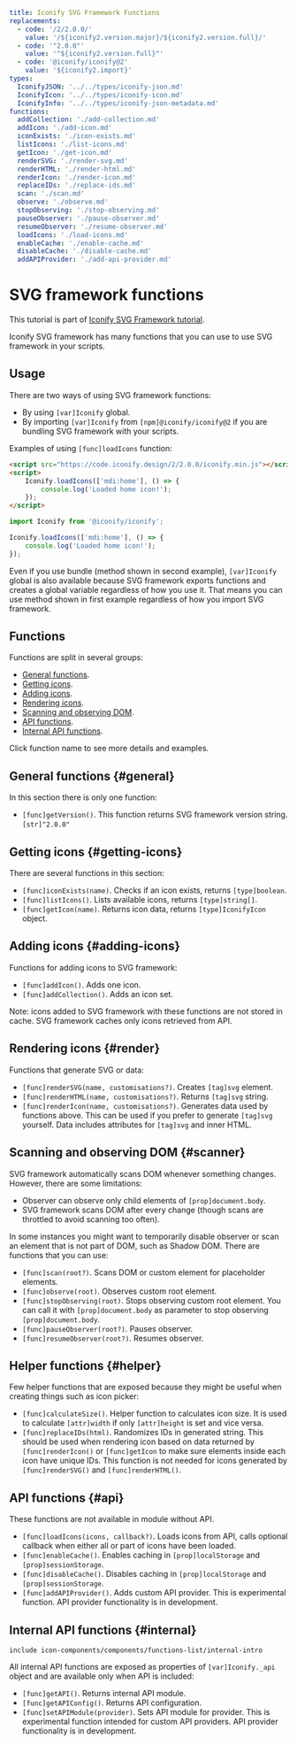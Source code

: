 ```yaml
title: Iconify SVG Framework Functions
replacements:
  - code: '/2/2.0.0/'
    value: '/${iconify2.version.major}/${iconify2.version.full}/'
  - code: '"2.0.0"'
    value: '"${iconify2.version.full}"'
  - code: '@iconify/iconify@2'
    value: '${iconify2.import}'
types:
  IconifyJSON: '../../types/iconify-json.md'
  IconifyIcon: '../../types/iconify-icon.md'
  IconifyInfo: '../../types/iconify-json-metadata.md'
functions:
  addCollection: './add-collection.md'
  addIcon: './add-icon.md'
  iconExists: './icon-exists.md'
  listIcons: './list-icons.md'
  getIcon: './get-icon.md'
  renderSVG: './render-svg.md'
  renderHTML: './render-html.md'
  renderIcon: './render-icon.md'
  replaceIDs: './replace-ids.md'
  scan: './scan.md'
  observe: './observe.md'
  stopObserving: './stop-observing.md'
  pauseObserver: './pause-observer.md'
  resumeObserver: './resume-observer.md'
  loadIcons: './load-icons.md'
  enableCache: './enable-cache.md'
  disableCache: './disable-cache.md'
  addAPIProvider: './add-api-provider.md'
```

# SVG framework functions

This tutorial is part of [Iconify SVG Framework tutorial](./index.md).

Iconify SVG framework has many functions that you can use to use SVG framework in your scripts.

## Usage

There are two ways of using SVG framework functions:

- By using `[var]Iconify` global.
- By importing `[var]Iconify` from `[npm]@iconify/iconify@2` if you are bundling SVG framework with your scripts.

Examples of using `[func]loadIcons` function:

```html
<script src="https://code.iconify.design/2/2.0.0/iconify.min.js"></script>
<script>
	Iconify.loadIcons(['mdi:home'], () => {
		console.log('Loaded home icon!');
	});
</script>
```

```js
import Iconify from '@iconify/iconify';

Iconify.loadIcons(['mdi:home'], () => {
	console.log('Loaded home icon!');
});
```

Even if you use bundle (method shown in second example), `[var]Iconify` global is also available because SVG framework exports functions and creates a global variable regardless of how you use it. That means you can use method shown in first example regardless of how you import SVG framework.

## Functions

Functions are split in several groups:

- [General functions](#general).
- [Getting icons](#getting-icons).
- [Adding icons](#adding-icons).
- [Rendering icons](#render).
- [Scanning and observing DOM](#scanner).
- [API functions](#api).
- [Internal API functions](#internal).

Click function name to see more details and examples.

## General functions {#general}

In this section there is only one function:

- `[func]getVersion()`. This function returns SVG framework version string. `[str]"2.0.0"`

## Getting icons {#getting-icons}

There are several functions in this section:

- `[func]iconExists(name)`. Checks if an icon exists, returns `[type]boolean`.
- `[func]listIcons()`. Lists available icons, returns `[type]string[]`.
- `[func]getIcon(name)`. Returns icon data, returns `[type]IconifyIcon` object.

## Adding icons {#adding-icons}

Functions for adding icons to SVG framework:

- `[func]addIcon()`. Adds one icon.
- `[func]addCollection()`. Adds an icon set.

Note: icons added to SVG framework with these functions are not stored in cache. SVG framework caches only icons retrieved from API.

## Rendering icons {#render}

Functions that generate SVG or data:

- `[func]renderSVG(name, customisations?)`. Creates `[tag]svg` element.
- `[func]renderHTML(name, customisations?)`. Returns `[tag]svg` string.
- `[func]renderIcon(name, customisations?)`. Generates data used by functions above. This can be used if you prefer to generate `[tag]svg` yourself. Data includes attributes for `[tag]svg` and inner HTML.

## Scanning and observing DOM {#scanner}

SVG framework automatically scans DOM whenever something changes. However, there are some limitations:

- Observer can observe only child elements of `[prop]document.body`.
- SVG framework scans DOM after every change (though scans are throttled to avoid scanning too often).

In some instances you might want to temporarily disable observer or scan an element that is not part of DOM, such as Shadow DOM. There are functions that you can use:

- `[func]scan(root?)`. Scans DOM or custom element for placeholder elements.
- `[func]observe(root)`. Observes custom root element.
- `[func]stopObserving(root)`. Stops observing custom root element. You can call it with `[prop]document.body` as parameter to stop observing `[prop]document.body`.
- `[func]pauseObserver(root?)`. Pauses observer.
- `[func]resumeObserver(root?)`. Resumes observer.

## Helper functions {#helper}

Few helper functions that are exposed because they might be useful when creating things such as icon picker:

- `[func]calculateSize()`. Helper function to calculates icon size. It is used to calculate `[attr]width` if only `[attr]height` is set and vice versa.
- `[func]replaceIDs(html)`. Randomizes IDs in generated string. This should be used when rendering icon based on data returned by `[func]renderIcon()` or `[func]getIcon` to make sure elements inside each icon have unique IDs. This function is not needed for icons generated by `[func]renderSVG()` and `[func]renderHTML()`.

## API functions {#api}

These functions are not available in module without API.

- `[func]loadIcons(icons, callback?)`. Loads icons from API, calls optional callback when either all or part of icons have been loaded.
- `[func]enableCache()`. Enables caching in `[prop]localStorage` and `[prop]sessionStorage`.
- `[func]disableCache()`. Disables caching in `[prop]localStorage` and `[prop]sessionStorage`.
- `[func]addAPIProvider()`. Adds custom API provider. This is experimental function. API provider functionality is in development.

## Internal API functions {#internal}

`include icon-components/components/functions-list/internal-intro`

All internal API functions are exposed as properties of `[var]Iconify._api` object and are available only when API is included:

- `[func]getAPI()`. Returns internal API module.
- `[func]getAPIConfig()`. Returns API configuration.
- `[func]setAPIModule(provider)`. Sets API module for provider. This is experimental function intended for custom API providers. API provider functionality is in development.
